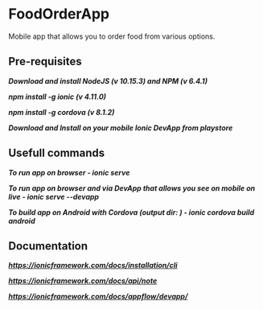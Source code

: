 # FoodOrderApp
Mobile app that allows you to order food from various options.

## Pre-requisites
***Download and install NodeJS (v 10.15.3) and NPM (v 6.4.1)***

***npm install -g ionic (v 4.11.0)***

***npm install -g cordova (v 8.1.2)***

***Download and Install on your mobile Ionic DevApp from playstore***

## Usefull commands
***To run app on browser - ionic serve***

***To run app on browser and via DevApp that allows you see on mobile on live - ionic serve --devapp***

***To build app on Android with Cordova (output dir: ) - ionic cordova build android***

## Documentation
***https://ionicframework.com/docs/installation/cli***

***https://ionicframework.com/docs/api/note***

***https://ionicframework.com/docs/appflow/devapp/***
